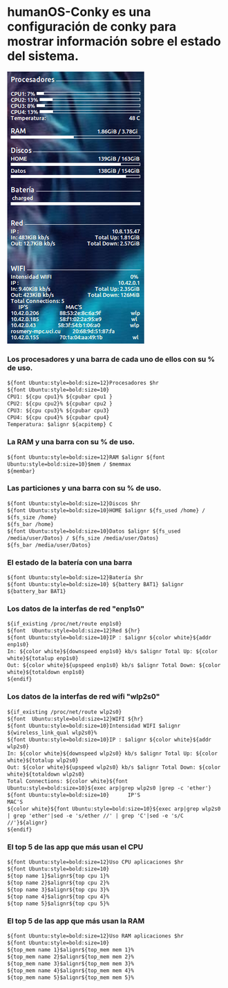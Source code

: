 # humanOS-Conky es una configuración de conky para mostrar información sobre el estado del sistema.
![humanOS conky](/art/art1.png)
###  Los procesadores y una barra de cada uno de ellos con su % de uso.
```
${font Ubuntu:style=bold:size=12}Procesadores $hr
${font Ubuntu:style=bold:size=10}
CPU1: ${cpu cpu1}% ${cpubar cpu1 } 
CPU2: ${cpu cpu2}% ${cpubar cpu2 }
CPU3: ${cpu cpu3}% ${cpubar cpu3}
CPU4: ${cpu cpu4}% ${cpubar cpu4}
Temperatura: $alignr ${acpitemp} C
```

### La RAM y una barra con su % de uso.
```
${font Ubuntu:style=bold:size=12}RAM $alignr ${font Ubuntu:style=bold:size=10}$mem / $memmax
${membar}
```
### Las particiones y una barra con su % de uso.
```
${font Ubuntu:style=bold:size=12}Discos $hr
${font Ubuntu:style=bold:size=10}HOME $alignr ${fs_used /home} / ${fs_size /home}
${fs_bar /home}
${font Ubuntu:style=bold:size=10}Datos $alignr ${fs_used /media/user/Datos} / ${fs_size /media/user/Datos}
${fs_bar /media/user/Datos}
```
### El estado de la batería con una barra
```
${font Ubuntu:style=bold:size=12}Batería $hr
${font Ubuntu:style=bold:size=10} ${battery BAT1} $alignr
${battery_bar BAT1}
```
### Los datos de la interfas de red "enp1s0"
```
${if_existing /proc/net/route enp1s0} 
${font  Ubuntu:style=bold:size=12}Red ${hr}
${font Ubuntu:style=bold:size=10}IP : $alignr ${color white}${addr enp1s0}
In: ${color white}${downspeed enp1s0} kb/s $alignr Total Up: ${color white}${totalup enp1s0}
Out: ${color white}${upspeed enp1s0} kb/s $alignr Total Down: ${color white}${totaldown enp1s0}
${endif}
```
### Los datos de la interfas de red wifi "wlp2s0"
```
${if_existing /proc/net/route wlp2s0} 
${font  Ubuntu:style=bold:size=12}WIFI ${hr}
${font Ubuntu:style=bold:size=10}Intensidad WIFI $alignr ${wireless_link_qual wlp2s0}% 
${font Ubuntu:style=bold:size=10}IP : $alignr ${color white}${addr wlp2s0}
In: ${color white}${downspeed wlp2s0} kb/s $alignr Total Up: ${color white}${totalup wlp2s0}
Out: ${color white}${upspeed wlp2s0} kb/s $alignr Total Down: ${color white}${totaldown wlp2s0}
Total Connections: ${color white}${font Ubuntu:style=bold:size=10}${exec arp|grep wlp2s0 |grep -c 'ether'}
${font Ubuntu:style=bold:size=10}      IP'S                             MAC'S
${color white}${font Ubuntu:style=bold:size=10}${exec arp|grep wlp2s0 | grep 'ether'|sed -e 's/ether //' | grep 'C'|sed -e 's/C //'}${alignr}
${endif}
```
### El top 5 de las app que más usan el CPU
```
${font Ubuntu:style=bold:size=12}Uso CPU aplicaciones $hr
${font Ubuntu:style=bold:size=10}
${top name 1}$alignr${top cpu 1}%
${top name 2}$alignr${top cpu 2}%
${top name 3}$alignr${top cpu 3}%
${top name 4}$alignr${top cpu 4}%
${top name 5}$alignr${top cpu 5}%
```
### El top 5 de las app que más usan la RAM
```
${font Ubuntu:style=bold:size=12}Uso RAM aplicaciones $hr
${font Ubuntu:style=bold:size=10}
${top_mem name 1}$alignr${top_mem mem 1}%
${top_mem name 2}$alignr${top_mem mem 2}%
${top_mem name 3}$alignr${top_mem mem 3}%
${top_mem name 4}$alignr${top_mem mem 4}%
${top_mem name 5}$alignr${top_mem mem 5}%
```
